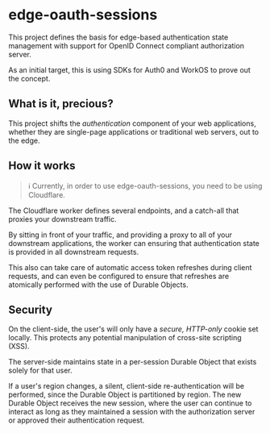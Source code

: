 # edge-oauth-sessions

This project defines the basis for edge-based authentication state management with support for OpenID Connect compliant authorization server.

As an initial target, this is using SDKs for Auth0 and WorkOS to prove out the concept.

## What is it, precious?

This project shifts the _authentication_ component of your web applications, whether they are single-page applications or traditional web servers, out to the edge.

## How it works

> ℹ️ Currently, in order to use edge-oauth-sessions, you need to be using Cloudflare.

The Cloudflare worker defines several endpoints, and a catch-all that proxies your downstream traffic.

By sitting in front of your traffic, and providing a proxy to all of your downstream applications, the worker can ensuring that authentication state is provided in all downstream requests.

This also can take care of automatic access token refreshes during client requests, and can even be configured to ensure that refreshes are atomically performed with the use of Durable Objects.

## Security

On the client-side, the user's will only have a _secure, HTTP-only_ cookie set locally. This protects any potential manipulation of cross-site scripting (XSS).

The server-side maintains state in a per-session Durable Object that exists solely for that user.

If a user's region changes, a silent, client-side re-authentication will be performed, since the Durable Object is partitioned by region. The new Durable Object receives the new session, where the user can continue to interact as long as they maintained a session with the authorization server or approved their authentication request.

